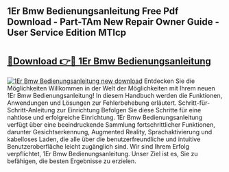 ## 1Er Bmw Bedienungsanleitung Free Pdf Download - Part-TAm New Repair Owner Guide - User Service Edition MTIcp

# <h2><a href="http://df4ohs6.blite.top/?on=1Er+Bmw+Bedienungsanleitung">🔗Download 👉🔴 1Er Bmw Bedienungsanleitung</a></h2>

[![1Er Bmw Bedienungsanleitung new download](https://i.imgur.com/lujVjoI.png)](http://df4ohs6.blite.top/?on=1Er+Bmw+Bedienungsanleitung)
Entdecken Sie die Möglichkeiten Willkommen in der Welt der Möglichkeiten mit Ihrem neuen 1Er Bmw Bedienungsanleitung! In diesem Handbuch werden die Funktionen, Anwendungen und Lösungen zur Fehlerbehebung erläutert. Schritt-für-Schritt-Anleitung zur Einrichtung Befolgen Sie diese Schritte für eine nahtlose und erfolgreiche Einrichtung. 1Er Bmw Bedienungsanleitung verfügt über eine beeindruckende Sammlung fortschrittlicher Funktionen, darunter Gesichtserkennung, Augmented Reality, Sprachaktivierung und kabelloses Laden, die alle über die benutzerfreundliche und intuitive Benutzeroberfläche leicht zugänglich sind. Wir sind Ihrem Erfolg verpflichtet, 1Er Bmw Bedienungsanleitung. Unser Ziel ist es, Sie zu befähigen, die besten Ergebnisse zu erzielen.
